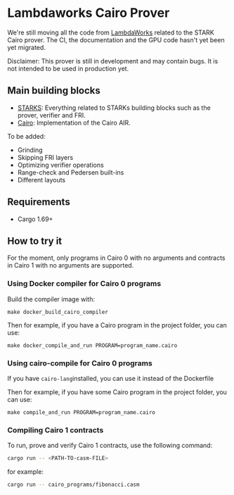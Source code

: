 # Lambdaworks Cairo Prover

We're still moving all the code from [LambdaWorks](https://github.com/lambdaclass/lambdaworks) related to the STARK Cairo prover.
The CI, the documentation and the GPU code hasn't yet been yet migrated.

Disclaimer: This prover is still in development and may contain bugs. It is not intended to be used in production yet.

## Main building blocks

- [STARKS](https://github.com/lambdaclass/lambdaworks_cairo_prover/tree/main/src/starks): Everything related to STARKs building blocks such as the prover, verifier and FRI.
- [Cairo](https://github.com/lambdaclass/lambdaworks_cairo_prover/tree/main/src/cairo): Implementation of the Cairo AIR.

To be added:

- Grinding
- Skipping FRI layers
- Optimizing verifier operations
- Range-check and Pedersen built-ins
- Different layouts

## Requirements

- Cargo 1.69+
  
## How to try it

For the moment, only programs in Cairo 0 with no arguments and contracts in Cairo 1 with no arguments are supported.

### Using Docker compiler for Cairo 0 programs

Build the compiler image with:

`make docker_build_cairo_compiler`

Then for example, if you have a Cairo program in the project folder, you can use:

`make docker_compile_and_run PROGRAM=program_name.cairo`

### Using cairo-compile for Cairo 0 programs

If you have `cairo-lang`installed, you can use it instead of the Dockerfile

Then for example, if you have some Cairo program in the project folder, you can use:

`make compile_and_run PROGRAM=program_name.cairo`

### Compiling Cairo 1 contracts

To run, prove and verify Cairo 1 contracts, use the following command:

``` bash
cargo run -- <PATH-TO-casm-FILE>
```

for example:

``` bash
cargo run -- cairo_programs/fibonacci.casm
```
